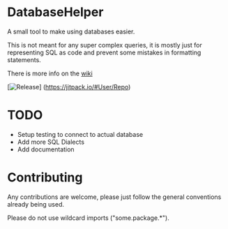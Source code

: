 # DatabaseHelper
A small tool to make using databases easier.

This is not meant for any super complex queries, it is mostly just for representing SQL as code and 
prevent some mistakes in formatting statements.

There is more info on the [wiki](https://github.com/FisherLuba/DatabaseHelper/wiki)

[![Release](https://jitpack.io/v/User/Repo.svg)]
(https://jitpack.io/#User/Repo)

# TODO
- Setup testing to connect to actual database
- Add more SQL Dialects
- Add documentation

# Contributing
Any contributions are welcome, please just follow the general conventions already being used.

Please do not use wildcard imports ("some.package.*").
